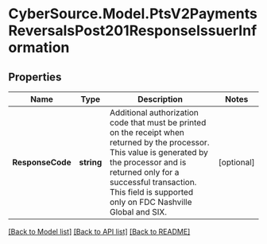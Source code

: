 # CyberSource.Model.PtsV2PaymentsReversalsPost201ResponseIssuerInformation
## Properties

Name | Type | Description | Notes
------------ | ------------- | ------------- | -------------
**ResponseCode** | **string** | Additional authorization code that must be printed on the receipt when returned by the processor.  This value is generated by the processor and is returned only for a successful transaction.  This field is supported only on FDC Nashville Global and SIX.  | [optional] 

[[Back to Model list]](../README.md#documentation-for-models) [[Back to API list]](../README.md#documentation-for-api-endpoints) [[Back to README]](../README.md)

